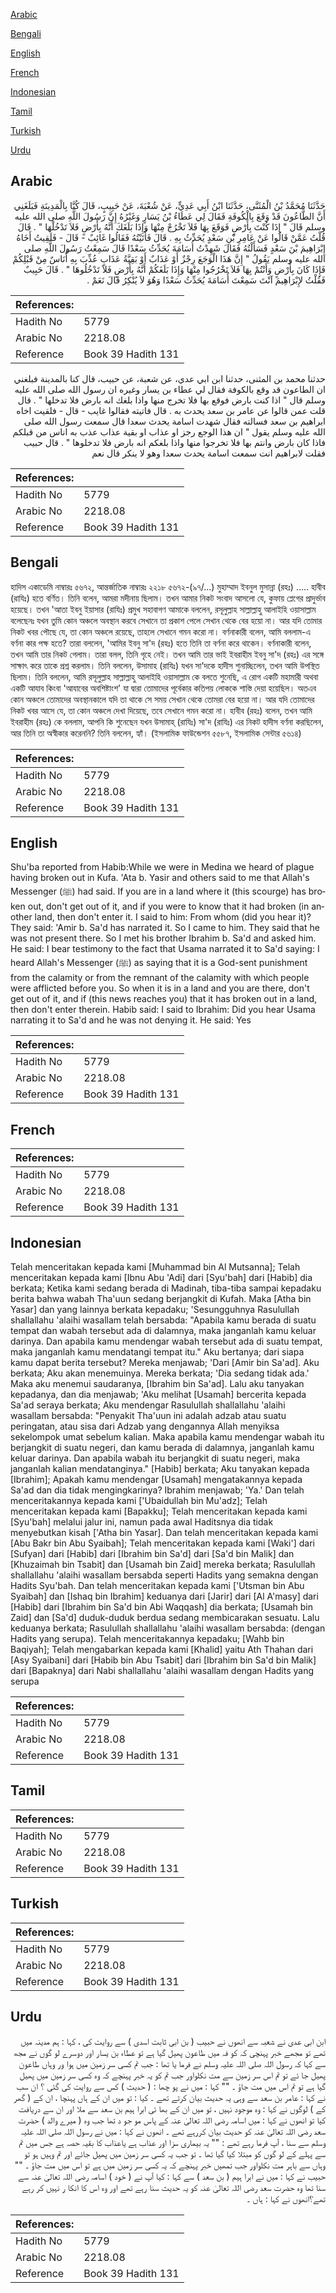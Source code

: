 [Arabic](#arabic)

[Bengali](#bengali)

[English](#english)

[French](#french)

[Indonesian](#indonesian)

[Tamil](#tamil)

[Turkish](#turkish)

[Urdu](#urdu)

## Arabic


<div dir="rtl" lang="ar" style={{fontSize:'larger',backgroundColor:'#f8f9fa',padding:20}}>
حَدَّثَنَا مُحَمَّدُ بْنُ الْمُثَنَّى، حَدَّثَنَا ابْنُ أَبِي عَدِيٍّ، عَنْ شُعْبَةَ، عَنْ حَبِيبٍ، قَالَ كُنَّا بِالْمَدِينَةِ فَبَلَغَنِي أَنَّ الطَّاعُونَ قَدْ وَقَعَ بِالْكُوفَةِ فَقَالَ لِي عَطَاءُ بْنُ يَسَارٍ وَغَيْرُهُ إِنَّ رَسُولَ اللَّهِ صلى الله عليه وسلم قَالَ ‏"‏ إِذَا كُنْتَ بِأَرْضٍ فَوَقَعَ بِهَا فَلاَ تَخْرُجْ مِنْهَا وَإِذَا بَلَغَكَ أَنَّهُ بِأَرْضٍ فَلاَ تَدْخُلْهَا ‏"‏ ‏.‏ قَالَ قُلْتُ عَمَّنْ قَالُوا عَنْ عَامِرِ بْنِ سَعْدٍ يُحَدِّثُ بِهِ ‏.‏ قَالَ فَأَتَيْتُهُ فَقَالُوا غَائِبٌ - قَالَ - فَلَقِيتُ أَخَاهُ إِبْرَاهِيمَ بْنَ سَعْدٍ فَسَأَلْتُهُ فَقَالَ شَهِدْتُ أُسَامَةَ يُحَدِّثُ سَعْدًا قَالَ سَمِعْتُ رَسُولَ اللَّهِ صلى الله عليه وسلم يَقُولُ ‏"‏ إِنَّ هَذَا الْوَجَعَ رِجْزٌ أَوْ عَذَابٌ أَوْ بَقِيَّةُ عَذَابٍ عُذِّبَ بِهِ أُنَاسٌ مِنْ قَبْلِكُمْ فَإِذَا كَانَ بِأَرْضٍ وَأَنْتُمْ بِهَا فَلاَ تَخْرُجُوا مِنْهَا وَإِذَا بَلَغَكُمْ أَنَّهُ بِأَرْضٍ فَلاَ تَدْخُلُوهَا ‏"‏ ‏.‏ قَالَ حَبِيبٌ فَقُلْتُ لإِبْرَاهِيمَ آنْتَ سَمِعْتَ أُسَامَةَ يُحَدِّثُ سَعْدًا وَهُوَ لاَ يُنْكِرُ قَالَ نَعَمْ ‏.‏
</div>
<div style={{backgroundColor:'#f8f9fa',padding:20, marginBottom: 10}}><table> <thead> <tr> <th>References:</th> <th></th> </tr> </thead> <tbody><tr><td>Hadith No</td><td>5779</td></tr><tr><td>Arabic No</td><td>2218.08</td></tr><tr><td>Reference</td><td>Book 39 Hadith 131</td></tr></tbody></table></div>


<div dir="rtl" lang="ar" style={{fontSize:'larger',backgroundColor:'#f8f9fa',padding:20}}>
حدثنا محمد بن المثنى، حدثنا ابن ابي عدي، عن شعبة، عن حبيب، قال كنا بالمدينة فبلغني ان الطاعون قد وقع بالكوفة فقال لي عطاء بن يسار وغيره ان رسول الله صلى الله عليه وسلم قال " اذا كنت بارض فوقع بها فلا تخرج منها واذا بلغك انه بارض فلا تدخلها " . قال قلت عمن قالوا عن عامر بن سعد يحدث به . قال فاتيته فقالوا غايب - قال - فلقيت اخاه ابراهيم بن سعد فسالته فقال شهدت اسامة يحدث سعدا قال سمعت رسول الله صلى الله عليه وسلم يقول " ان هذا الوجع رجز او عذاب او بقية عذاب عذب به اناس من قبلكم فاذا كان بارض وانتم بها فلا تخرجوا منها واذا بلغكم انه بارض فلا تدخلوها " . قال حبيب فقلت لابراهيم انت سمعت اسامة يحدث سعدا وهو لا ينكر قال نعم
</div>
<div style={{backgroundColor:'#f8f9fa',padding:20, marginBottom: 10}}><table> <thead> <tr> <th>References:</th> <th></th> </tr> </thead> <tbody><tr><td>Hadith No</td><td>5779</td></tr><tr><td>Arabic No</td><td>2218.08</td></tr><tr><td>Reference</td><td>Book 39 Hadith 131</td></tr></tbody></table></div>

## Bengali


<div dir="ltr" lang="bn" style={{fontSize:'larger',backgroundColor:'#f8f9fa',padding:20}}>
হাদিস একাডেমি নাম্বারঃ ৫৬৭২, আন্তর্জাতিক নাম্বারঃ ২২১৮ ৫৬৭২-(৯৭/...) মুহাম্মাদ ইবনুল মুসান্না (রহঃ) ..... হাবীব (রাযিঃ) হতে বর্ণিত। তিনি বলেন, আমরা মদীনায় ছিলাম। তখন আমার নিকট সংবাদ আসলো যে, কুফায় প্লেগের প্রাদুর্ভাব হয়েছে। তখন 'আতা ইবনু ইয়াসার (রাযিঃ) প্রমুখ সহাবাগণ আমাকে বললেন, রসূলুল্লাহ সাল্লাল্লাহু আলাইহি ওয়াসাল্লাম বলেছেনঃ যখন তুমি কোন অঞ্চলে অবস্থান করবে সেখানে তা প্রকাশ পেলে সেখান থেকে বের হয়ো না। আর যদি তোমার নিকট খবর পৌছে যে, তা কোন অঞ্চলে রয়েছে, তাহলে সেখানে গমন করো না। বর্ণনাকারী বলেন, আমি বললাম-এ বর্ণনা কার পক্ষ হতে? তারা বললেন, 'আমির ইবনু সা'দ (রহঃ) হতে তিনি তা বর্ণনা করে থাকেন। বর্ণনাকারী বলেন, তখন আমি তার নিকট গেলাম। তারা বলল, তিনি গৃহে নেই। তখন আমি তার ভাই ইবরাহীম ইবনু সা'দ (রহঃ) এর সঙ্গে সাক্ষাৎ করে তাকে প্রশ্ন করলাম। তিনি বললেন, উসামাহ (রাযিঃ) যখন সা'দকে হাদীস শুনাচ্ছিলেন, তখন আমি উপস্থিত ছিলাম। তিনি বললেন, আমি রসূলুল্লাহ সাল্লাল্লাহু আলাইহি ওয়াসাল্লাম কে বলতে শুনেছি, এ রোগ একটি মহামারী অথবা একটি আযাব কিংবা 'আযাবের অবশিষ্টাংশ' যা দ্বারা তোমাদের পূর্বেকার কতিপয় লোককে শাস্তি দেয়া হয়েছিল। অতএব কোন অঞ্চলে তোমাদের অবস্থানকালে যদি তা থাকে সে সময় সেখান থেকে তোমরা বের হয়ো না। আর যদি তোমাদের নিকট খবর আসে যে, তা কোন অঞ্চলে দেখা দিয়েছে, তবে সেখানে গমন করো না। হাবীব (রহঃ) বলেন, তখন আমি ইবরাহীম (রহঃ) কে বললাম, আপনি কি শুনেছেন যখন উসামাহ্ (রাযিঃ) সা'দ (রাযিঃ) এর নিকট হাদীস বর্ণনা করছিলেন, আর তিনি তা অস্বীকার করেননি? তিনি বললেন, হ্যাঁ। (ইসলামিক ফাউন্ডেশন ৫৫৮৭, ইসলামিক সেন্টার ৫৬১৪)
</div>
<div style={{backgroundColor:'#f8f9fa',padding:20, marginBottom: 10}}><table> <thead> <tr> <th>References:</th> <th></th> </tr> </thead> <tbody><tr><td>Hadith No</td><td>5779</td></tr><tr><td>Arabic No</td><td>2218.08</td></tr><tr><td>Reference</td><td>Book 39 Hadith 131</td></tr></tbody></table></div>

## English


<div dir="ltr" lang="en" style={{fontSize:'larger',backgroundColor:'#f8f9fa',padding:20}}>
Shu'ba reported from Habib:While we were in Medina we heard of plague having broken out in Kufa. 'Ata b. Yasir and others said to me that Allah's Messenger (ﷺ) had said. If you are in a land where it (this scourge) has broken out, don't get out of it, and if you were to know that it had broken (in another land, then don't enter it. I said to him: From whom (did you hear it)? They said: 'Amir b. Sa'd has narrated it. So I came to him. They said that he was not present there. So I met his brother Ibrahim b. Sa'd and asked him. He said: I bear testimony to the fact that Usama narrated it to Sa'd saying: I heard Allah's Messenger (ﷺ) as saying that it is a God-sent punishment from the calamity or from the remnant of the calamity with which people were afflicted before you. So when it is in a land and you are there, don't get out of it, and if (this news reaches you) that it has broken out in a land, then don't enter therein. Habib said: I said to Ibrahim: Did you hear Usama narrating it to Sa'd and he was not denying it. He said: Yes
</div>
<div style={{backgroundColor:'#f8f9fa',padding:20, marginBottom: 10}}><table> <thead> <tr> <th>References:</th> <th></th> </tr> </thead> <tbody><tr><td>Hadith No</td><td>5779</td></tr><tr><td>Arabic No</td><td>2218.08</td></tr><tr><td>Reference</td><td>Book 39 Hadith 131</td></tr></tbody></table></div>

## French


<div dir="ltr" lang="fr" style={{fontSize:'larger',backgroundColor:'#f8f9fa',padding:20}}>

</div>
<div style={{backgroundColor:'#f8f9fa',padding:20, marginBottom: 10}}><table> <thead> <tr> <th>References:</th> <th></th> </tr> </thead> <tbody><tr><td>Hadith No</td><td>5779</td></tr><tr><td>Arabic No</td><td>2218.08</td></tr><tr><td>Reference</td><td>Book 39 Hadith 131</td></tr></tbody></table></div>

## Indonesian


<div dir="ltr" lang="id" style={{fontSize:'larger',backgroundColor:'#f8f9fa',padding:20}}>
Telah menceritakan kepada kami [Muhammad bin Al Mutsanna]; Telah menceritakan kepada kami [Ibnu Abu 'Adi] dari [Syu'bah] dari [Habib] dia berkata; Ketika kami sedang berada di Madinah, tiba-tiba sampai kepadaku berita bahwa wabah Tha'uun sedang berjangkit di Kufah. Maka [Atha bin Yasar] dan yang lainnya berkata kepadaku; 'Sesungguhnya Rasulullah shallallahu 'alaihi wasallam telah bersabda: "Apabila kamu berada di suatu tempat dan wabah tersebut ada di dalamnya, maka janganlah kamu keluar darinya. Dan apabila kamu mendengar wabah tersebut ada di suatu tempat, maka janganlah kamu mendatangi tempat itu." Aku bertanya; dari siapa kamu dapat berita tersebut? Mereka menjawab; 'Dari [Amir bin Sa'ad]. Aku berkata; Aku akan menemuinya. Mereka berkata; 'Dia sedang tidak ada.' Maka aku menemui saudaranya, [Ibrahim bin Sa'ad]. Lalu aku tanyakan kepadanya, dan dia menjawab; 'Aku melihat [Usamah] bercerita kepada Sa'ad seraya berkata; Aku mendengar Rasulullah shallallahu 'alaihi wasallam bersabda: "Penyakit Tha'uun ini adalah adzab atau suatu peringatan, atau sisa dari Adzab yang dengannya Allah menyiksa sekelompok umat sebelum kalian. Maka apabila kamu mendengar wabah itu berjangkit di suatu negeri, dan kamu berada di dalamnya, janganlah kamu keluar darinya. Dan apabila wabah itu berjangkit di suatu negeri, maka janganlah kalian mendatanginya." [Habib] berkata; Aku tanyakan kepada [Ibrahim]; Apakah kamu mendengar [Usamah] mengatakannya kepada Sa'ad dan dia tidak mengingkarinya? Ibrahim menjawab; 'Ya.' Dan telah menceritakannya kepada kami ['Ubaidullah bin Mu'adz]; Telah menceritakan kepada kami [Bapakku]; Telah menceritakan kepada kami [Syu'bah] melalui jalur ini, namun pada awal Haditsnya dia tidak menyebutkan kisah ['Atha bin Yasar]. Dan telah menceritakan kepada kami [Abu Bakr bin Abu Syaibah]; Telah menceritakan kepada kami [Waki'] dari [Sufyan] dari [Habib] dari [Ibrahim bin Sa'd] dari [Sa'd bin Malik] dan [Khuzaimah bin Tsabit] dan [Usamah bin Zaid] mereka berkata; Rasulullah shallallahu 'alaihi wasallam bersabda seperti Hadits yang semakna dengan Hadits Syu'bah. Dan telah menceritakan kepada kami ['Utsman bin Abu Syaibah] dan [Ishaq bin Ibrahim] keduanya dari [Jarir] dari [Al A'masy] dari [Habib] dari [Ibrahim bin Sa'd bin Abi Waqqash] dia berkata; [Usamah bin Zaid] dan [Sa'd] duduk-duduk berdua sedang membicarakan sesuatu. Lalu keduanya berkata; Rasulullah shallallahu 'alaihi wasallam bersabda: (dengan Hadits yang serupa). Telah menceritakannya kepadaku; [Wahb bin Baqiyah]; Telah mengabarkan kepada kami [Khalid] yaitu Ath Thahan dari [Asy Syaibani] dari [Habib bin Abu Tsabit] dari [Ibrahim bin Sa'd bin Malik] dari [Bapaknya] dari Nabi shallallahu 'alaihi wasallam dengan Hadits yang serupa
</div>
<div style={{backgroundColor:'#f8f9fa',padding:20, marginBottom: 10}}><table> <thead> <tr> <th>References:</th> <th></th> </tr> </thead> <tbody><tr><td>Hadith No</td><td>5779</td></tr><tr><td>Arabic No</td><td>2218.08</td></tr><tr><td>Reference</td><td>Book 39 Hadith 131</td></tr></tbody></table></div>

## Tamil


<div dir="ltr" lang="ta" style={{fontSize:'larger',backgroundColor:'#f8f9fa',padding:20}}>

</div>
<div style={{backgroundColor:'#f8f9fa',padding:20, marginBottom: 10}}><table> <thead> <tr> <th>References:</th> <th></th> </tr> </thead> <tbody><tr><td>Hadith No</td><td>5779</td></tr><tr><td>Arabic No</td><td>2218.08</td></tr><tr><td>Reference</td><td>Book 39 Hadith 131</td></tr></tbody></table></div>

## Turkish


<div dir="ltr" lang="tr" style={{fontSize:'larger',backgroundColor:'#f8f9fa',padding:20}}>

</div>
<div style={{backgroundColor:'#f8f9fa',padding:20, marginBottom: 10}}><table> <thead> <tr> <th>References:</th> <th></th> </tr> </thead> <tbody><tr><td>Hadith No</td><td>5779</td></tr><tr><td>Arabic No</td><td>2218.08</td></tr><tr><td>Reference</td><td>Book 39 Hadith 131</td></tr></tbody></table></div>

## Urdu


<div dir="rtl" lang="ur" style={{fontSize:'larger',backgroundColor:'#f8f9fa',padding:20}}>
ابن ابی عدی نے شعبہ سے انھوں نے حبیب ( بن ابی ثابت اسدی ) سے روایت کی ، کہا : ہم مدینہ میں تھے تو مجھے خبر پہنچی کہ کو فہ میں طاعون پھیل گیا ہے تو عطاء بن یسار اور دوسرے لو گوں نے مجھ سے کہا کہ رسول اللہ صلی اللہ علیہ وسلم نے فرما یا تھا : جب تم کسی سر زمین میں ہوا ور وہاں طاعون پھیل جا ئے تو تم اس سر زمین سے مت نکلواور جب تم کو یہ خبر پہنچے کہ وہ کسی سر زمین میں پھیل گیا ہے تو تم اس میں مت جاؤ ۔ "" کہا : میں نے پو چھا : ( حدیث ) کس سے روایت کی گئی ؟ ان سب نے کہا : عامر بن سعد سے وہی یہ حدیث بیان کرتے تھے ۔ کیا : تو میں ان کے ہاں پہنچا ، ان کے ( گھر کے ) لوگوں نے کہا : وہ موجود نہیں ، تو میں ان کے بھا ئی ابرا ہیم بن سعد سے ملا اور ان سے دریافت کیا تو انھوں نے کہا : میں اسامہ رضی اللہ تعالیٰ عنہ کے پاس مو جو د تھا جب وہ ( میرے والد ) حضرت سعد رضی اللہ تعالیٰ عنہ کو حدیث بیان کررہے تھے ۔ انھوں نے کہا : میں نے رسول اللہ صلی اللہ علیہ وسلم سے سنا ، آپ فرما رہے تھے : "" یہ بیماری سزا اور عذاب ہے یاعذاب کا بقیہ حصہ ہے جس میں تم سے پہلے کے لو گوں کو مبتلا کیا گیا تھا ۔ تو جب یہ کسی سر زمین میں پھیل جائے اور تم وہیں ہو تو وہاں سے باہر مت نکلواور جب تمھیں خبر پہنچے کہ یہ کسی سر زمین میں ہے تو اس میں مت جاؤ ۔ "" حبیب نے کہا : میں نے ابرا ہیم ( بن سعد ) سے کہا : کیا آپ نے ( خود ) اسامہ رضی اللہ تعالیٰ عنہ سے سنا تھا وہ حضرت سعد رضی اللہ تعالیٰ عنہ کو یہ حدیث سنا رہے تھے اور وہ اس کا انکا ر نہیں کر رہے تھے؟انھوں نے کہا : ہاں ۔
</div>
<div style={{backgroundColor:'#f8f9fa',padding:20, marginBottom: 10}}><table> <thead> <tr> <th>References:</th> <th></th> </tr> </thead> <tbody><tr><td>Hadith No</td><td>5779</td></tr><tr><td>Arabic No</td><td>2218.08</td></tr><tr><td>Reference</td><td>Book 39 Hadith 131</td></tr></tbody></table></div>